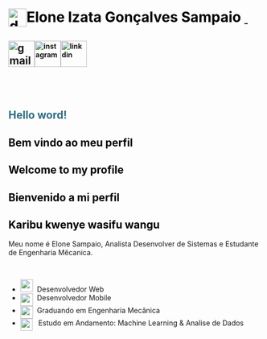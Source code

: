<!-- #######  YAY, I AM THE SOURCE EDITOR! #########-->
<h1 style="color: #5e9ca0;"><span style="color: #000000;">Elone Izata Gon&ccedil;alves Sampaio&nbsp;<img style="float: left;" src="https://image.flaticon.com/icons/svg/3079/3079079.svg" alt="developer" width="36" height="36" /></span><span style="color: #2e6c80;"><a title="linkdin" href="https://br.linkedin.com/in/elone-sampaio-559218128" target="_blank" rel="noopener">&nbsp;</a></span></h1>
<h2 style="text-align: justify;"><a title="gmail" href="mailto:elonesampaio@gmail.com?Subject=Hello%20world!" target="_blank" rel="noopener"><img src="https://image.flaticon.com/icons/svg/732/732200.svg" alt="gmail" width="52" height="52" /></a><a style="font-size: 14px;" title="instagram" href="https://www.instagram.com/elonesampaio/" target="_blank" rel="noopener"><img src="https://image.flaticon.com/icons/svg/2111/2111463.svg" alt="instagram" width="52" height="52" /></a><span style="font-size: 14px;"><a title="Linkdin" href="https://br.linkedin.com/in/elone-sampaio-559218128" target="_blank" rel="noopener"><img src="https://image.flaticon.com/icons/svg/145/145807.svg" alt="linkdin" width="52" height="52" /></a></span></h2>
<h2 style="text-align: justify;">&nbsp;</h2>
<h2 style="text-align: justify;"><span style="color: #2e6c80;">Hello word! </span></h2>
<h2><span style="color: #000000;">Bem vindo ao meu perfil</span></h2>
<h2><span style="color: #000000;">Welcome to my profile</span></h2>
<h2><span style="color: #000000;">Bienvenido a mi perfil</span></h2>
<h2><span style="color: #000000;">Karibu kwenye wasifu wangu</span></h2>
<p>Meu nome &eacute; Elone Sampaio, Analista Desenvolver de Sistemas e Estudante de Engenharia M&ecirc;canica.</p>
<p>&nbsp;</p>
<ul>
<li style="clear: both;"><img src="https://image.flaticon.com/icons/svg/1688/1688502.svg" alt="web" width="25" height="25" />&nbsp; Desenvolvedor Web</li>
<li style="clear: both;"><img style="float: left;" src="https://image.flaticon.com/icons/svg/1688/1688502.svg" alt="web" width="25" height="25" />&nbsp; Desenvolvedor Mobile</li>
<li style="clear: both;"><img style="float: left;" src="https://image.flaticon.com/icons/svg/2937/2937767.svg" alt="mecanica" width="25" height="25" />&nbsp; Graduando em Engenharia Mec&acirc;nica</li>
<li style="clear: both;"><img style="float: left;" src="https://image.flaticon.com/icons/svg/1688/1688502.svg" width="24" height="24" />&nbsp; &nbsp;Estudo em Andamento: Machine Learning &amp; Analise de Dados</li>
</ul>
<p>&nbsp; &nbsp; &nbsp; &nbsp; &nbsp; &nbsp; &nbsp;</p>
<p><strong>&nbsp;</strong></p>
